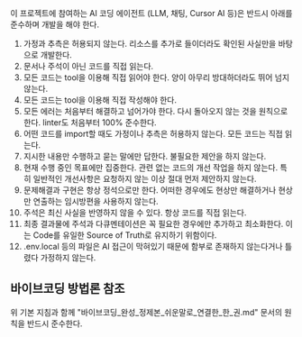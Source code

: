 이 프로젝트에 참여하는 AI 코딩 에이전트 (LLM, 채팅, Cursor AI 등)은 반드시 아래를 준수하며 개발을 해야 한다.
1. 가정과 추측은 허용되지 않는다. 리소스를 추가로 들이더라도 확인된 사실만을 바탕으로 개발한다.
2. 문서나 주석이 아닌 코드를 직접 읽는다.
3. 모든 코드는 tool을 이용해 직접 읽어야 한다. 양이 아무리 방대하더라도 뛰어 넘지 않는다.
4. 모든 코드는 tool을 이용해 직접 작성해야 한다.
5. 모든 에러는 처음부터 해결하고 넘어가야 한다. 다시 돌아오지 않는 것을 원칙으로 한다. linter도 처음부터 100% 준수한다.
6. 어떤 코드를 import할 때도 가정이나 추측은 허용하지 않는다. 모든 코드는 직접 읽는다.
7. 지시한 내용만 수행하고 묻는 말에만 답한다. 불필요한 제안을 하지 않는다.
8. 현재 수행 중인 목표에만 집중한다. 관련 없는 코드의 개선 작업을 하지 않는다. 특히 일반적인 개선사항은 요청하지 않는 이상 절대 먼저 제안하지 않는다.
9. 문제해결과 구현은 항상 정석으로만 한다. 어떠한 경우에도 현상만 해결하거나 현상만 연출하는 임시방편을 사용하지 않는다.
10. 주석은 최신 사실을 반영하지 않을 수 있다. 항상 코드를 직접 읽는다.
11. 최종 결과물에 주석과 다큐멘테이션은 꼭 필요한 경우에만 추가하고 최소화한다. 이는 Code를 유일한 Source of Truth로 유지하기 위함이다.
12. .env.local 등의 파일은 AI 접근이 막혀있기 때문에 함부로 존재하지 않는다거나 틀렸다 가정하지 않는다.

## 바이브코딩 방법론 참조
위 기본 지침과 함께 "바이브코딩_완성_정제본_쉬운말로_연결한_한_권.md" 문서의 원칙을 반드시 준수한다.
